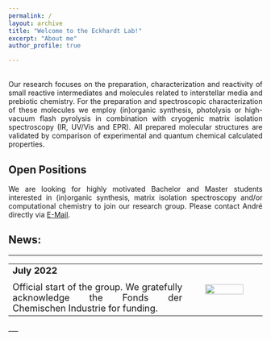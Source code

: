 ```yaml
---
permalink: /
layout: archive
title: "Welcome to the Eckhardt Lab!"
excerpt: "About me"
author_profile: true

---
```



<p style='text-align: justify;'> 
<br/>
Our research focuses on the preparation, characterization and reactivity of small reactive intermediates and molecules related to interstellar media and prebiotic chemistry. 
For the preparation and spectroscopic characterization of these molecules we employ (in)organic synthesis, photolysis or high-vacuum flash pyrolysis in combination with cryogenic matrix isolation spectroscopy (IR, UV/Vis and EPR). 
All prepared molecular structures are validated by comparison of experimental and quantum chemical calculated properties. 
</p>

Open Positions
------
<p style='text-align: justify;'> 
We are looking for highly motivated Bachelor and Master students interested in (in)organic synthesis, matrix isolation spectroscopy and/or computational chemistry to join our research group. Please contact André directly via <a href="mailto:Andre.Eckhardt[at]rub.de">E-Mail</a>.
</p>


News:
------
___
<table> <style>table, th, td {border: transparent;}</style> <tr><td style="width:70%;" align="justify" valign="middle">
<font size="4"><b>July 2022</b></font><br/>
<font size="1"><br/></font><font size="4">Official start of the group. We gratefully acknowledge the Fonds der Chemischen Industrie for funding.</font></td>
<td style="width:30%;" align="center" valign="middle"><img src="https://AKEckhardt.github.io/images/FCI.png" width="75%" height="auto%" align="middle"></td>
</tr></table>
___






